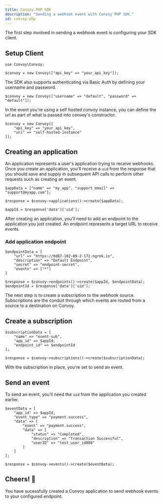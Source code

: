 ```yaml
---
title: Convoy PHP SDK
description: "Sending a webhook event with Convoy PHP SDK."
id: convoy-php
---
```

The first step involved in sending a webhook event is configuring your SDK client.

## Setup Client

```php[example]
use Convoy\Convoy;

$convoy = new Convoy(["api_key" => "your_api_key"]);
```

The SDK also supports authenticating via Basic Auth by defining your username and password.

```php[example]
$convoy = new Convoy(["username" => "default", "password" => "default"]);
```

In the event you're using a self hosted convoy instance, you can define the url as part of what is passed into convoy's constructor.

```php[example]
$convoy = new Convoy([
    "api_key" => "your_api_key",
    "uri" => "self-hosted-instance"
]);
```

## Creating an application

An application represents a user's application trying to receive webhooks. Once you create an application, you'll receive a `uid` from the response that you should save and supply in subsequent API calls to perform other requests such as creating an event.

```php[example]
$appData = ["name" => "my_app", "support_email" => "support@myapp.com"];

$response = $convoy->applications()->create($appData);

$appId = $response['data']['uid'];
```

After creating an application, you'll need to add an endpoint to the application you just created. An endpoint represents a target URL to receive events.

### Add application endpoint


```php[example]
$endpointData = [
    "url" => "https://0d87-102-89-2-172.ngrok.io",
    "description" => "Default Endpoint",
    "secret" => "endpoint-secret",
    "events" => ["*"]
]

$response = $convoy->endpoints()->create($appId, $endpointData);
$endpointId = $response['data']['uid'];
```

The next step is to create a subscription to the webhook source. Subscriptions are the conduit through which events are routed from a source to a destination on Convoy.

## Create a subscription

```php[example]
$subscriptionData = [
    "name" => "event-sub",
    "app_id" => $appId,
    "endpoint_id" => $endpointId
];

$response = $convoy->subscriptions()->create($subscriptionData);
```

With the subscription in place, you're set to send an event.

## Send an event

To send an event, you'll need the `uid` from the application you created earlier.

```php[example]
$eventData = [
    "app_id" => $appId,
    "event_type" => "payment.success",
    "data" => [
        "event" => "payment.success",
        "data" => [
            "status" => "Completed",
            "description" => "Transaction Successful",
            "userID" => "test_user_id808"
        ]
    ]
];

$response = $convoy->events()->create($eventData);
```

## Cheers! 🎉

You have sucessfully created a Convoy application to send webhook events to your configured endpoint.
